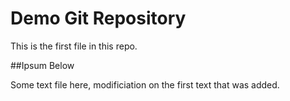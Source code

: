 # Demo Git Repository

This is the first file in this repo. 

##Ipsum Below

Some text file here, modificiation on the first text that was added.